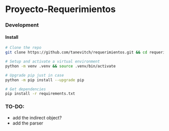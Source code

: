 # Proyecto-Requerimientos

### Development

#### Install

```bash
# Clone the repo
git clone https://github.com/tanevitch/requerimientos.git && cd requerimientos

# Setup and activate a virtual environment
python -m venv .venv && source .venv/bin/activate

# Upgrade pip just in case
python -m pip install --upgrade pip

# Get dependencies
pip install -r requirements.txt
```

### TO-DO:

- add the indirect object?
- add the parser
